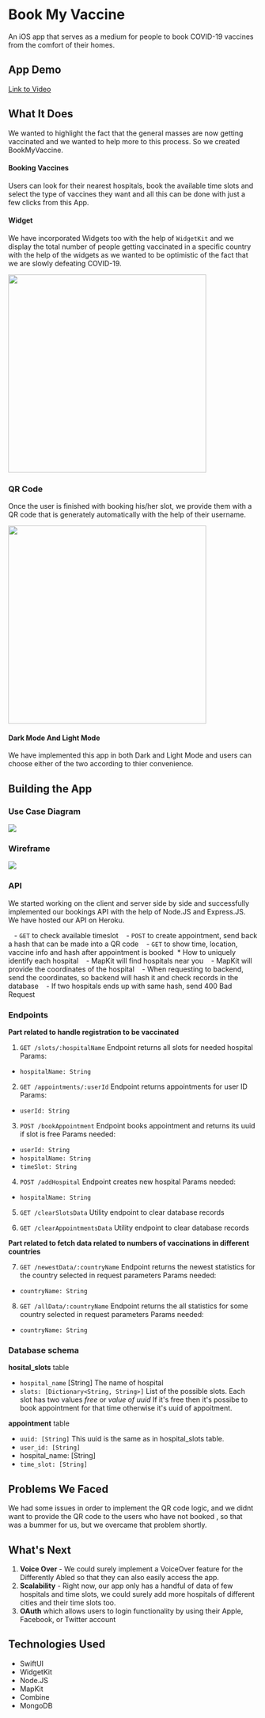 # Book My Vaccine
An iOS app that serves as a medium for people to book COVID-19 vaccines from the comfort of their homes.

## App Demo
[Link to Video](https://player.vimeo.com/video/515028720)

## What It Does
We wanted to highlight the fact that the general masses are now getting vaccinated and we wanted to help more to this process. So we created BookMyVaccine. 

#### Booking Vaccines

Users can look for their nearest hospitals, book the available time slots and select the type of vaccines they want and all this can be done with just a few clicks from this App.

#### Widget

We have incorporated Widgets too with the help of `WidgetKit` and we display the total number of people getting vaccinated in a specific country with the help of the widgets as we wanted to be optimistic of the fact that we are slowly defeating COVID-19.

<a href="https://drive.google.com/uc?export=view&id=1qaAIt7zv_7_VIsBHEQT0ulV4VWXUKe_7"><img src="https://drive.google.com/uc?export=view&id=1qaAIt7zv_7_VIsBHEQT0ulV4VWXUKe_7" width="400" ></a>


### **QR Code**

Once the user is finished with booking his/her slot, we provide them with a QR code that is generately automatically with the help of their username.



<a href="https://drive.google.com/uc?export=view&id=1q7_8kMTg1Z1BAyyykqsgGm0H5B0xv9cA"><img src="https://drive.google.com/uc?export=view&id=1q7_8kMTg1Z1BAyyykqsgGm0H5B0xv9cA" width="400" ></a>

#### Dark Mode And Light Mode

We have implemented this app in both Dark and Light Mode and users can choose either of the two according to thier convenience.

## Building the App
### Use Case Diagram

<a href="https://drive.google.com/uc?export=view&id=1YjSUu7016VxYXohm00TETqbdfRPdlBNk"><img src="https://drive.google.com/uc?export=view&id=1YjSUu7016VxYXohm00TETqbdfRPdlBNk" ></a>


### Wireframe

<a href="https://drive.google.com/uc?export=view&id=1l_f0clkDSXqn2MgqeQGjlqc4QibQo6Xo"><img src="https://drive.google.com/uc?export=view&id=1l_f0clkDSXqn2MgqeQGjlqc4QibQo6Xo"  ></a>


### API
We started working on the client and server side by side and successfully implemented our bookings API with the help of Node.JS and Express.JS. We have hosted our API on Heroku.

   - `GET` to check available timeslot
   - `POST` to create appointment, send back a hash that can be made into a QR code
   - `GET` to show time, location, vaccine info and hash after appointment is booked
 * How to uniquely identify each hospital
   - MapKit will find hospitals near you
   - MapKit will provide the coordinates of the hospital
   - When requesting to backend, send the coordinates, so backend will hash it and check records in the database
   - If two hospitals ends up with same hash, send 400 Bad Request

### Endpoints


**Part related to handle registration to be vaccinated**


1. `GET /slots/:hospitalName` 
Endpoint returns all slots for needed hospital 
Params:  
* `hospitalName: String`

2. `GET /appointments/:userId` 
Endpoint returns appointments for user ID 
Params:  
* `userId: String`

3. `POST /bookAppointment`
Endpoint books appointment and returns its uuid if slot is free 
Params needed:  
* `userId: String`
* `hospitalName: String`
* `timeSlot: String`

4. `POST /addHospital`
Endpoint creates new hospital 
Params needed:  
* `hospitalName: String`

5. `GET /clearSlotsData`
Utility endpoint to clear database records  

6. `GET /clearAppointmentsData`
Utility endpoint to clear database records



**Part related to fetch data related to numbers of vaccinations in different countries**

7. `GET /newestData/:countryName`
Endpoint returns the newest statistics for the country selected in request parameters 
Params needed:
* `countryName: String`

8. `GET /allData/:countryName`
Endpoint returns the all statistics for some country selected in request parameters 
Params needed: 
* `countryName: String`


### Database schema

**hosital_slots** table
* `hospital_name` [String] 
The name of hospital  
* `slots: [Dictionary<String, String>]` 
List of the possible slots. Each slot has two values *free* or *value of uuid* 
If it's free then it's possibe to book appointment for that time otherwise it's uuid of appoitment.  

**appointment** table
* `uuid: [String]` 
This uuid is the same as in hospital_slots table.  
* `user_id: [String]`
* hospital_name: [String]
* `time_slot: [String]`

## Problems We Faced 
We had some issues in order to implement the QR code logic, and we didnt want to provide the QR code to the users who have not booked , so that was a bummer for us, but we overcame that problem shortly.

## What's Next 
1. **Voice Over** - We could surely implement a VoiceOver feature for the Differently Abled so that they can also easily access the app.
2. **Scalability** - Right now, our app only has a handful of data of few hospitals and time slots, we could surely add more hospitals of different cities and their time slots too.
3. **OAuth** which allows users to login functionality by using their Apple, Facebook, or Twitter account


## Technologies Used
- SwiftUI
- WidgetKit
- Node.JS
- MapKit
- Combine
- MongoDB




